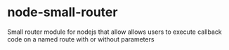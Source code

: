 # node-small-router
Small router module for nodejs that allow allows users to execute callback code on a named route with or without parameters 
